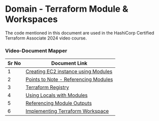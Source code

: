 # Domain - Terraform Module & Workspaces

The code mentioned in this document are used in the HashiCorp Certified Terraform Associate 2024 video course.


### Video-Document Mapper

| Sr No | Document Link |
| ------ | ------ |
| 1 | [Creating EC2 instance using Modules][PlDa] |
| 2 | [Points to Note - Referencing Modules][PlDa] |
| 3 | [Terraform Registry][PlDb] |
| 4 | [Using Locals with Modules][PlDd] |
| 5 | [Referencing Module Outputs][PlDe] |
| 6 | [Implementing Terraform Workspace][PlDc] |



   [PlDa]: <./ec2-module.md>
   [PlDb]: <./note-points-modules.md>
   [PlDc]: <./terraform-registry.md>
   [PlDd]: <./kplabs-workspace.md>
   [PlDe]: <./module-locals>
   [PlDf]: <./module-outputs>
